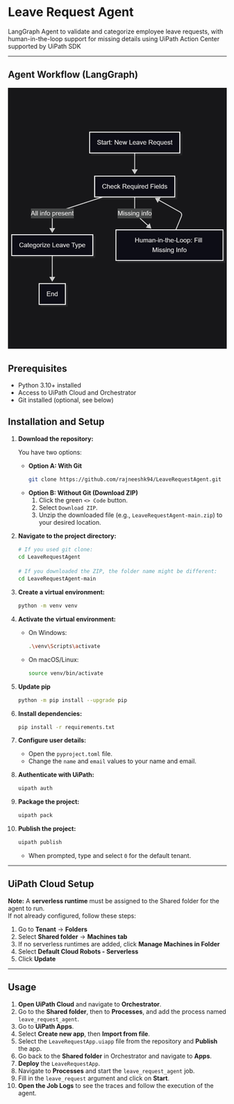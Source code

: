 # Leave Request Agent
LangGraph Agent to validate and categorize employee leave requests, with human-in-the-loop support for missing details using UiPath Action Center supported by UiPath SDK

---

## Agent Workflow (LangGraph)
![Agent Workflow](images/AgentFlow.png)

## Prerequisites

- Python 3.10+ installed
- Access to UiPath Cloud and Orchestrator
- Git installed (optional, see below)

## Installation and Setup

1.  **Download the repository:**

    You have two options:

    * **Option A: With Git**
        ```bash
        git clone https://github.com/rajneeshk94/LeaveRequestAgent.git
        ```
    * **Option B: Without Git (Download ZIP)**
        1.  Click the green `<> Code` button.
        2.  Select `Download ZIP`.
        3.  Unzip the downloaded file (e.g., `LeaveRequestAgent-main.zip`) to your desired location.

2.  **Navigate to the project directory:**
    ```bash
    # If you used git clone:
    cd LeaveRequestAgent

    # If you downloaded the ZIP, the folder name might be different:
    cd LeaveRequestAgent-main
    ```

3.  **Create a virtual environment:**
    ```bash
    python -m venv venv
    ```

4.  **Activate the virtual environment:**
    -   On Windows:
        ```bash
        .\venv\Scripts\activate
        ```
    -   On macOS/Linux:
        ```bash
        source venv/bin/activate
        ```

5. **Update pip**
    ```bash
    python -m pip install --upgrade pip
    ```

6.  **Install dependencies:**
    ```bash
    pip install -r requirements.txt
    ```

7.  **Configure user details:**
    -   Open the `pyproject.toml` file.
    -   Change the `name` and `email` values to your name and email.

8.  **Authenticate with UiPath:**
    ```bash
    uipath auth
    ```

9.  **Package the project:**
    ```bash
    uipath pack
    ```

10. **Publish the project:**
    ```bash
    uipath publish
    ```
    -   When prompted, type and select `0` for the default tenant.

---

## UiPath Cloud Setup

**Note:** A **serverless runtime** must be assigned to the Shared folder for the agent to run.  
If not already configured, follow these steps:

1. Go to **Tenant** → **Folders**  
2. Select **Shared folder** → **Machines tab**  
3. If no serverless runtimes are added, click **Manage Machines in Folder**  
4. Select **Default Cloud Robots - Serverless**  
5. Click **Update**

---

## Usage

1.  **Open UiPath Cloud** and navigate to **Orchestrator**.
2.  Go to the **Shared folder**, then to **Processes**, and add the process named `leave_request_agent`.
3.  Go to **UiPath Apps**.
4.  Select **Create new app**, then **Import from file**.
5.  Select the `LeaveRequestApp.uiapp` file from the repository and **Publish** the app.
6.  Go back to the **Shared folder** in Orchestrator and navigate to **Apps**.
7.  **Deploy** the `LeaveRequestApp`.
8.  Navigate to **Processes** and start the `leave_request_agent` job.
9.  Fill in the `leave_request` argument and click on **Start**.
10. **Open the Job Logs** to see the traces and follow the execution of the agent.